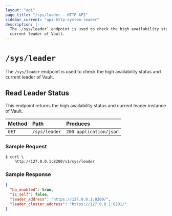 ```yaml
---
layout: "api"
page_title: "/sys/leader - HTTP API"
sidebar_current: "api-http-system-leader"
description: |-
  The `/sys/leader` endpoint is used to check the high availability status and
  current leader of Vault.
---
```


# `/sys/leader`

The `/sys/leader` endpoint is used to check the high availability status and
current leader of Vault.

## Read Leader Status

This endpoint returns the high availability status and current leader instance
of Vault.

| Method   | Path                         | Produces               |
| :------- | :--------------------------- | :--------------------- |
| `GET`    | `/sys/leader`                | `200 application/json` |

### Sample Request

```
$ curl \
    http://127.0.0.1:8200/v1/sys/leader
```

### Sample Response

```json
{
  "ha_enabled": true,
  "is_self": false,
  "leader_address": "https://127.0.0.1:8200/",
  "leader_cluster_address": "https://127.0.0.1:8201/"
}
```
